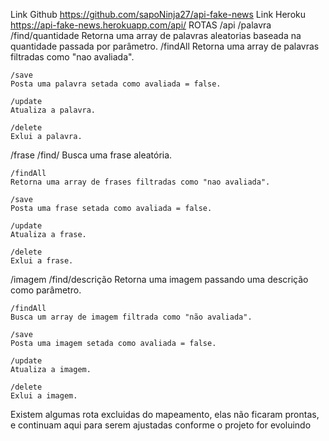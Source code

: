Link Github
https://github.com/sapoNinja27/api-fake-news
Link Heroku
https://api-fake-news.herokuapp.com/api/
ROTAS
/api
/palavra
/find/quantidade
Retorna uma array de palavras aleatorias baseada na quantidade passada por parâmetro.
    /findAll
    Retorna uma array de palavras filtradas como "nao avaliada".

    /save
    Posta uma palavra setada como avaliada = false.

    /update
    Atualiza a palavra.

    /delete
    Exlui a palavra.

/frase
    /find/
    Busca uma frase aleatória.

    /findAll
    Retorna uma array de frases filtradas como "nao avaliada".

    /save
    Posta uma frase setada como avaliada = false.

    /update
    Atualiza a frase.

    /delete
    Exlui a frase.

/imagem
    /find/descrição 
    Retorna uma imagem passando uma descrição como parâmetro.

    /findAll
    Busca um array de imagem filtrada como "não avaliada".

    /save
    Posta uma imagem setada como avaliada = false.

    /update
    Atualiza a imagem.

    /delete
    Exlui a imagem.
Existem algumas rota excluidas do mapeamento, elas não ficaram prontas, e continuam aqui para serem ajustadas conforme o  projeto for evoluindo
